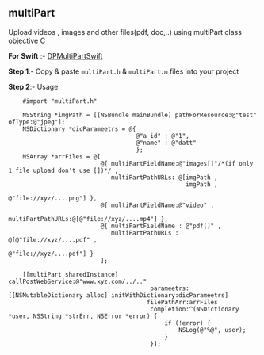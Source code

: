 ## multiPart
Upload videos , images and other files(pdf, doc,..) using multiPart class objective C 

**For Swift** :- [DPMultiPartSwift](https://github.com/Datt1994/MultiPartSwift)

**Step 1**:-  Copy & paste `multiPart.h` & `multiPart.m` files into your project 

**Step 2**:-  Usage 
```objc
    #import "multiPart.h"

    NSString *imgPath = [[NSBundle mainBundle] pathForResource:@"test" ofType:@"jpeg"];
    NSDictionary *dicParameetrs = @{
                                    @"a_id" : @"1",
                                    @"name" : @"datt"
                                    };
    NSArray *arrFiles = @[
                          @{ multiPartFieldName:@"images[]"/*(if only 1 file upload don't use [])*/ ,
                             multiPartPathURLs: @[imgPath ,
                                                  imgPath ,
                                                 @"file://xyz/....png"] },
                          @{ multiPartFieldName:@"video" ,
                             multiPartPathURLs:@[@"file://xyz/....mp4"] },
                          @{ multiPartFieldName : @"pdf[]" ,
                             multiPartPathURLs : @[@"file://xyz/....pdf" ,
                                                  @"file://xyz/....pdf"] }
                          ];
    
    [[multiPart sharedInstance] callPostWebService:@"www.xyz.com/../.."
                                        parameetrs:[[NSMutableDictionary alloc] initWithDictionary:dicParameetrs]
                                       filePathArr:arrFiles
                                        completion:^(NSDictionary *user, NSString *strErr, NSError *error) {
                                            if (!error) {
                                                NSLog(@"%@", user);
                                            }
                                        }];
```
